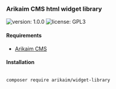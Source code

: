 ### Arikaim CMS html widget library 
![version: 1.0.0](https://github.com/arikaim/widget-library.git)
![license: GPL3](https://img.shields.io/badge/License-GPLv3-blue.svg)

  
#### Requirements 
  * [Arikaim CMS](https://github.com/arikaim/arikaim)
  

#### Installation

```sh

composer require arikaim/widget-library

```
